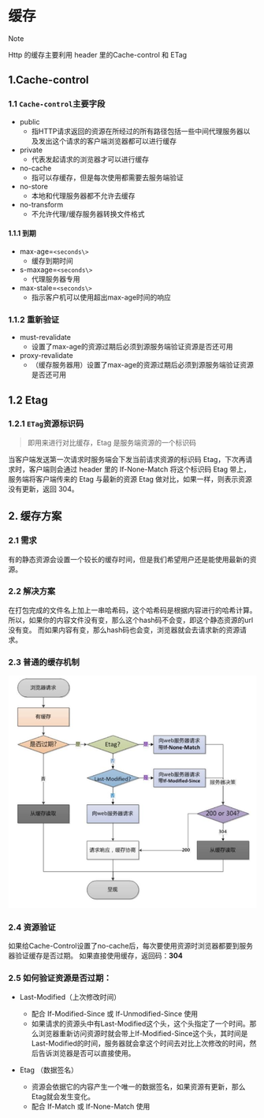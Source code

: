 # 缓存

> [!NOTE]
> Http 的缓存主要利用 header 里的Cache-control 和 ETag

## 1.Cache-control
### 1.1 `Cache-control`主要字段
 - public
   - 指HTTP请求返回的资源在所经过的所有路径包括一些中间代理服务器以及发出这个请求的客户端浏览器都可以进行缓存
 - private
   - 代表发起请求的浏览器才可以进行缓存
 - no-cache
   - 指可以存缓存，但是每次使用都需要去服务端验证
 - no-store
   - 本地和代理服务器都不允许去缓存
 - no-transform
   - 不允许代理/缓存服务器转换文件格式

#### 1.1.1 到期
 - max-age=`<seconds\>`
   - 缓存到期时间
 - s-maxage=`<seconds\>`
   - 代理服务器专用
 - max-stale=`<seconds\>`
   - 指示客户机可以使用超出max-age时间的响应

### 1.1.2 重新验证
 - must-revalidate
   - 设置了max-age的资源过期后必须到源服务端验证资源是否还可用
 - proxy-revalidate
   - （缓存服务器用）设置了max-age的资源过期后必须到源服务端验证资源是否还可用


## 1.2 Etag
### 1.2.1 `ETag`资源标识码
> 即用来进行对比缓存，Etag 是服务端资源的一个标识码

当客户端发送第一次请求时服务端会下发当前请求资源的标识码 Etag，下次再请求时，客户端则会通过 header 里的 If-None-Match 将这个标识码 Etag 带上，服务端将客户端传来的 Etag 与最新的资源 Etag 做对比，如果一样，则表示资源没有更新，返回 304。



## 2. 缓存方案

### 2.1 需求
有的静态资源会设置一个较长的缓存时间，但是我们希望用户还是能使用最新的资源。

### 2.2 解决方案
在打包完成的文件名上加上一串哈希码，这个哈希码是根据内容进行的哈希计算。
所以，如果你的内容文件没有变，那么这个hash码不会变，即这个静态资源的url没有变。 而如果内容有变，那么hash码也会变，浏览器就会去请求新的资源请求。

### 2.3 普通的缓存机制
![缓存机制](../../img/cache-new.jpg)

### 2.4 资源验证
如果给Cache-Control设置了no-cache后，每次要使用资源时浏览器都要到服务器验证缓存是否过期。 如果直接使用缓存，返回码：**304**

### 2.5 如何验证资源是否过期：
 - Last-Modified（上次修改时间）
   - 配合 If-Modified-Since 或 If-Unmodified-Since 使用
   - 如果请求的资源头中有Last-Modified这个头，这个头指定了一个时间。那么浏览器重新访问资源时就会带上If-Modified-Since这个头，其时间是Last-Modified的时间，服务器就会拿这个时间去对比上次修改的时间，然后告诉浏览器是否可以直接使用。

 - Etag （数据签名）
   - 资源会依据它的内容产生一个唯一的数据签名，如果资源有更新，那么Etag就会发生变化。
   - 配合 If-Match 或 If-None-Match 使用
